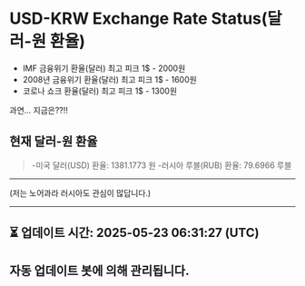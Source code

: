 


# USD-KRW Exchange Rate Status(달러-원 환율)

* IMF 금융위기 환율(달러) 최고 피크 1$ - 2000원
* 2008년 금융위기 환율(달러) 최고 피크 1$ - 1600원
* 코로나 쇼크 환율(달러) 최고 피크 1$ - 1300원



과연... 지금은??!!


## 현재 달러-원 환율
> -미국 달러(USD) 환율: 1381.1773 원 
-러시아 루블(RUB) 환율: 79.6966 루블


---
(저는 노어과라 러시아도 관심이 많답니다.)

---

⏳ 업데이트 시간: 2025-05-23 06:31:27 (UTC)
---
자동 업데이트 봇에 의해 관리됩니다.
---
